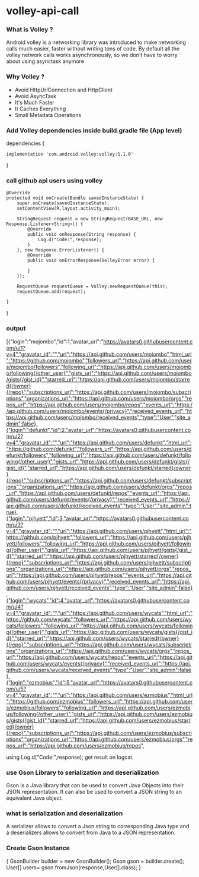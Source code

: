 # volley-api-call
### What is Volley ?
Android volley is a networking library was introduced to make networking calls much easier, faster without writing tons of code. By default all the volley network calls works asynchronously, so we don't have to worry about using asynctask anymore

### Why Volley ?
* Avoid HttpUrlConnection and HttpClient
* Avoid AsyncTask
* It's Much Faster
* It Caches Everything
* Small Metadata Operations

### Add Volley dependencies inside build.gradle file (App level)
dependencies {
   
    implementation 'com.android.volley:volley:1.1.0'
    
}

### call github api users using volley



    @Override
    protected void onCreate(Bundle savedInstanceState) {
        super.onCreate(savedInstanceState);
        setContentView(R.layout.activity_main);

        StringRequest request = new StringRequest(BASE_URL, new Response.Listener<String>() {
            @Override
            public void onResponse(String response) {
                Log.d("Code:",response);
            }
        }, new Response.ErrorListener() {
            @Override
            public void onErrorResponse(VolleyError error) {

            }
        });

        RequestQueue requestQueue = Volley.newRequestQueue(this);
        requestQueue.add(request);

    }
}

### output 

[{"login":"mojombo","id":1,"avatar_url":"https://avatars0.githubusercontent.com/u/1?v=4","gravatar_id":"","url":"https://api.github.com/users/mojombo","html_url":"https://github.com/mojombo","followers_url":"https://api.github.com/users/mojombo/followers","following_url":"https://api.github.com/users/mojombo/following{/other_user}","gists_url":"https://api.github.com/users/mojombo/gists{/gist_id}","starred_url":"https://api.github.com/users/mojombo/starred{/owner}{/repo}","subscriptions_url":"https://api.github.com/users/mojombo/subscriptions","organizations_url":"https://api.github.com/users/mojombo/orgs","repos_url":"https://api.github.com/users/mojombo/repos","events_url":"https://api.github.com/users/mojombo/events{/privacy}","received_events_url":"https://api.github.com/users/mojombo/received_events","type":"User","site_admin":false},{"login":"defunkt","id":2,"avatar_url":"https://avatars0.githubusercontent.com/u/2?v=4","gravatar_id":"","url":"https://api.github.com/users/defunkt","html_url":"https://github.com/defunkt","followers_url":"https://api.github.com/users/defunkt/followers","following_url":"https://api.github.com/users/defunkt/following{/other_user}","gists_url":"https://api.github.com/users/defunkt/gists{/gist_id}","starred_url":"https://api.github.com/users/defunkt/starred{/owner}{/repo}","subscriptions_url":"https://api.github.com/users/defunkt/subscriptions","organizations_url":"https://api.github.com/users/defunkt/orgs","repos_url":"https://api.github.com/users/defunkt/repos","events_url":"https://api.github.com/users/defunkt/events{/privacy}","received_events_url":"https://api.github.com/users/defunkt/received_events","type":"User","site_admin":true},{"login":"pjhyett","id":3,"avatar_url":"https://avatars0.githubusercontent.com/u/3?v=4","gravatar_id":"","url":"https://api.github.com/users/pjhyett","html_url":"https://github.com/pjhyett","followers_url":"https://api.github.com/users/pjhyett/followers","following_url":"https://api.github.com/users/pjhyett/following{/other_user}","gists_url":"https://api.github.com/users/pjhyett/gists{/gist_id}","starred_url":"https://api.github.com/users/pjhyett/starred{/owner}{/repo}","subscriptions_url":"https://api.github.com/users/pjhyett/subscriptions","organizations_url":"https://api.github.com/users/pjhyett/orgs","repos_url":"https://api.github.com/users/pjhyett/repos","events_url":"https://api.github.com/users/pjhyett/events{/privacy}","received_events_url":"https://api.github.com/users/pjhyett/received_events","type":"User","site_admin":false},{"login":"wycats","id":4,"avatar_url":"https://avatars0.githubusercontent.com/u/4?v=4","gravatar_id":"","url":"https://api.github.com/users/wycats","html_url":"https://github.com/wycats","followers_url":"https://api.github.com/users/wycats/followers","following_url":"https://api.github.com/users/wycats/following{/other_user}","gists_url":"https://api.github.com/users/wycats/gists{/gist_id}","starred_url":"https://api.github.com/users/wycats/starred{/owner}{/repo}","subscriptions_url":"https://api.github.com/users/wycats/subscriptions","organizations_url":"https://api.github.com/users/wycats/orgs","repos_url":"https://api.github.com/users/wycats/repos","events_url":"https://api.github.com/users/wycats/events{/privacy}","received_events_url":"https://api.github.com/users/wycats/received_events","type":"User","site_admin":false},{"login":"ezmobius","id":5,"avatar_url":"https://avatars0.githubusercontent.com/u/5?v=4","gravatar_id":"","url":"https://api.github.com/users/ezmobius","html_url":"https://github.com/ezmobius","followers_url":"https://api.github.com/users/ezmobius/followers","following_url":"https://api.github.com/users/ezmobius/following{/other_user}","gists_url":"https://api.github.com/users/ezmobius/gists{/gist_id}","starred_url":"https://api.github.com/users/ezmobius/starred{/owner}{/repo}","subscriptions_url":"https://api.github.com/users/ezmobius/subscriptions","organizations_url":"https://api.github.com/users/ezmobius/orgs","repos_url":"https://api.github.com/users/ezmobius/repos",

using Log.d("Code:",response); get result on logcat.

### use Gson Library to serialization and deserialization

Gson is a Java library that can be used to convert Java Objects into their JSON representation. It can also be used to convert a JSON string to an equivalent Java object.

### what is serialization and deserialization

A serializer allows to convert a Json string to corresponding Java type and a deserializers allows to convert from Java to a JSON representation. 

### Create Gson Instance 
{
                GsonBuilder builder = new GsonBuilder();
                Gson gson = builder.create();
                User[] users= gson.fromJson(response,User[].class);
  }






